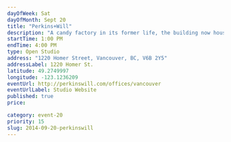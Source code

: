 ```yaml
---
dayOfWeek: Sat
dayOfMonth: Sept 20
title: "Perkins+Will"
description: "A candy factory in its former life, the building now houses our studio, where we specialize in architectural, interior, urban, and industrial design. We’re driven by sustainability, innovation, and design excellence. The tour of our space will include some history, some info about our office today, and a glimpse of our design practice. Light refreshments will be served."
startTime: 1:00 PM
endTime: 4:00 PM
type: Open Studio
address: "1220 Homer Street, Vancouver, BC, V6B 2Y5"
addressLabel: 1220 Homer St.
latitude: 49.2749997
longitude: -123.1236209
eventUrl: http://perkinswill.com/offices/vancouver
eventUrlLabel: Studio Website
published: true
price: 

category: event-20
priority: 15
slug: 2014-09-20-perkinswill
---
```

